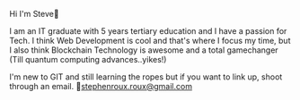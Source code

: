 Hi I'm Steve🙂

I am an IT graduate with 5 years tertiary education and I have a passion for Tech.
I think Web Development is cool and that's where I focus my time, 
but I also think Blockchain Technology is awesome and a total gamechanger (Till quantum computing advances..yikes!)

I'm new to GIT and still learning the ropes but if you want to link up, shoot through an email. 📧stephenroux.roux@gmail.com



